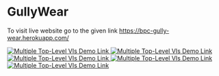 # GullyWear
To visit live website go to the given link
https://bpc-gully-wear.herokuapp.com/

<a href="https://user-images.githubusercontent.com/51796427/93190454-040bec00-f761-11ea-9d84-a9c7785a9604.png" target="_blank">
<img src="https://user-images.githubusercontent.com/51796427/93190454-040bec00-f761-11ea-9d84-a9c7785a9604.png" alt="Multiple Top-Level VIs Demo Link" data-canonical-src="https://ni.github.io/webvi-examples/MultipleTopLevelVIs/MultipleTopLevelVIs.gif" style="max-width:100%;">
</a>
<a href="https://user-images.githubusercontent.com/51796427/93191045-b5128680-f761-11ea-80b9-1c33bd58d143.png" target="_blank">
<img src="https://user-images.githubusercontent.com/51796427/93191045-b5128680-f761-11ea-80b9-1c33bd58d143.png" alt="Multiple Top-Level VIs Demo Link" data-canonical-src="https://ni.github.io/webvi-examples/MultipleTopLevelVIs/MultipleTopLevelVIs.gif" style="max-width:100%;">
</a>
<a href="https://user-images.githubusercontent.com/51796427/93191054-b9d73a80-f761-11ea-9889-f89fa65534c0.png" target="_blank">
<img src="https://user-images.githubusercontent.com/51796427/93191054-b9d73a80-f761-11ea-9889-f89fa65534c0.png" alt="Multiple Top-Level VIs Demo Link" data-canonical-src="https://ni.github.io/webvi-examples/MultipleTopLevelVIs/MultipleTopLevelVIs.gif" style="max-width:100%;">
</a>
<a href="https://user-images.githubusercontent.com/51796427/93191067-bba0fe00-f761-11ea-8cfd-6612d94e9639.png" target="_blank">
<img src="https://user-images.githubusercontent.com/51796427/93191067-bba0fe00-f761-11ea-8cfd-6612d94e9639.png" alt="Multiple Top-Level VIs Demo Link" data-canonical-src="https://ni.github.io/webvi-examples/MultipleTopLevelVIs/MultipleTopLevelVIs.gif" style="max-width:100%;">
</a>
<a href="https://user-images.githubusercontent.com/51796427/93191077-bf348500-f761-11ea-8ce5-3a65b75f01d3.png" target="_blank">
<img src="https://user-images.githubusercontent.com/51796427/93191077-bf348500-f761-11ea-8ce5-3a65b75f01d3.png" alt="Multiple Top-Level VIs Demo Link" data-canonical-src="https://ni.github.io/webvi-examples/MultipleTopLevelVIs/MultipleTopLevelVIs.gif" style="max-width:100%;">
</a>
